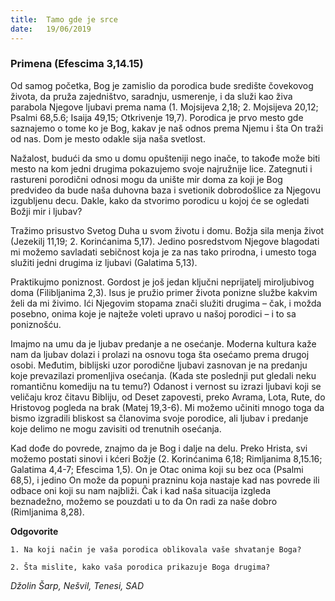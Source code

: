 ```yaml
---
title:  Tamo gde je srce
date:   19/06/2019
---
```


### Primena (Efescima 3,14.15)

Od samog početka, Bog je zamislio da porodica bude središte čovekovog života, da pruža zajedništvo, saradnju, usmerenje, i da služi kao živa parabola Njegove ljubavi prema nama (1. Mojsijeva 2,18; 2. Mojsijeva 20,12; Psalmi 68,5.6; Isaija 49,15; Otkrivenje 19,7). Porodica je prvo mesto gde saznajemo o tome ko je Bog, kakav je naš odnos prema Njemu i šta On traži od nas. Dom je mesto odakle sija naša svetlost.

Nažalost, budući da smo u domu opušteniji nego inače, to takođe može biti mesto na kom jedni drugima pokazujemo svoje najružnije lice. Zategnuti i rastureni porodični odnosi mogu da unište mir doma za koji je Bog predvideo da bude naša duhovna baza i svetionik dobrodošlice za Njegovu izgubljenu decu. Dakle, kako da stvorimo porodicu u kojoj će se ogledati Božji mir i ljubav?

Tražimo prisustvo Svetog Duha u svom životu i domu. Božja sila menja život (Jezekilj 11,19; 2. Korinćanima 5,17). Jedino posredstvom Njegove blagodati mi možemo savladati sebičnost koja je za nas tako prirodna, i umesto toga služiti jedni drugima iz ljubavi (Galatima 5,13).

Praktikujmo poniznost. Gordost je još jedan ključni neprijatelj miroljubivog doma (Filibljanima 2,3). Isus je pružio primer života ponizne službe kakvim želi da mi živimo. Ići Njegovim stopama znači služiti drugima – čak, i možda posebno, onima koje je najteže voleti upravo u našoj porodici – i to sa poniznošću.

Imajmo na umu da je ljubav predanje a ne osećanje. Moderna kultura kaže nam da ljubav dolazi i prolazi na osnovu toga šta osećamo prema drugoj osobi. Međutim, biblijski uzor porodične ljubavi zasnovan je na predanju koje prevazilazi promenljiva osećanja. (Kada ste poslednji put gledali neku romantičnu komediju na tu temu?) Odanost i vernost su izrazi ljubavi koji se veličaju kroz čitavu Bibliju, od Deset zapovesti, preko Avrama, Lota, Rute, do Hristovog pogleda na brak (Matej 19,3-6). Mi možemo učiniti mnogo toga da bismo izgradili bliskost sa članovima svoje porodice, ali ljubav i predanje koje delimo ne mogu zavisiti od trenutnih osećanja.

Kad dođe do povrede, znajmo da je Bog i dalje na delu. Preko Hrista, svi možemo postati sinovi i kćeri Božje (2. Korinćanima 6,18; Rimljanima 8,15.16; Galatima 4,4-7; Efescima 1,5). On je Otac onima koji su bez oca (Psalmi 68,5), i jedino On može da popuni prazninu koja nastaje kad nas povrede ili odbace oni koji su nam najbliži. Čak i kad naša situacija izgleda beznadežno, možemo se pouzdati u to da On radi za naše dobro (Rimljanima 8,28).

**Odgovorite**

`1.	Na koji način je vaša porodica oblikovala vaše shvatanje Boga?`

`2.	Šta mislite, kako vaša porodica prikazuje Boga drugima?`

*Džolin Šarp, Nešvil, Tenesi, SAD*
